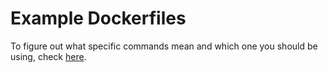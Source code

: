 # Example Dockerfiles

To figure out what specific commands mean and which one you should be using, check [here](https://docs.docker.com/develop/develop-images/dockerfile_best-practices/).


